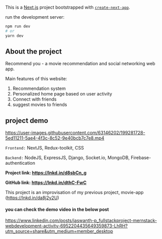 This is a [Next.js](https://nextjs.org/) project bootstrapped with [`create-next-app`](https://github.com/vercel/next.js/tree/canary/packages/create-next-app).

run the development server:

```bash
npm run dev
# or
yarn dev
```

## About the project
Recommend you - a movie recommendation and social networking web app. 

Main features of this website:
1. Recommendation system
2. Personalized home page based on user activity
3.  Connect with friends
4. suggest movies to friends

## project demo
https://user-images.githubusercontent.com/63146202/199281728-5ed11211-5ae4-4f3c-8c52-9e40bcb7c7e8.mp4


`Frontend:` NextJS, Redux-toolkit, CSS

`Backend:` NodeJS, ExpressJS, Django, Socket.io, MongoDB, Firebase-authentication

**Project link: https://lnkd.in/d8sbCn_g**

**GitHub link: https://lnkd.in/dthC-FwC**

This project is an improvisation of my previous project, movie-app (https://lnkd.in/da8j2y2U)

#### you can check the demo video in the below post

https://www.linkedin.com/posts/jaswanth-p_fullstackproject-mernstack-webdevelopment-activity-6952204435649359873-LhRH?utm_source=share&utm_medium=member_desktop






